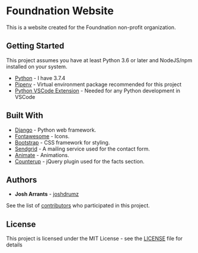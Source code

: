 # Foundnation Website

This is a website created for the Foundnation non-profit organization.

## Getting Started

This project assumes you have at least Python 3.6 or later and NodeJS/npm installed on your system.

- [Python](https://www.python.org/downloads/) - I have 3.7.4
- [Pipenv](https://pipenv-fork.readthedocs.io/en/latest/) - Virtual environment package recommended for this project
- [Python VSCode Extension](https://code.visualstudio.com/docs/languages/python) - Needed for any Python development in VSCode

## Built With

- [Django](https://www.djangoproject.com/) - Python web framework.
- [Fontawesome](https://fontawesome.com/) - Icons.
- [Bootstrap](https://getbootstrap.com/) - CSS framework for styling.
- [Sendgrid](https://sendgrid.com/) - A mailing service used for the contact form.
- [Animate](https://daneden.github.io/animate.css/) - Animations.
- [Counterup](https://github.com/bfintal/Counter-Up) - jQuery plugin used for the facts section.

## Authors

- **Josh Arrants** - [joshdrumz](https://github.com/joshdrumz)

See the list of [contributors](https://github.com/joshdrumz/myblog/contributors) who participated in this project.

## License

This project is licensed under the MIT License - see the [LICENSE](LICENSE) file for details